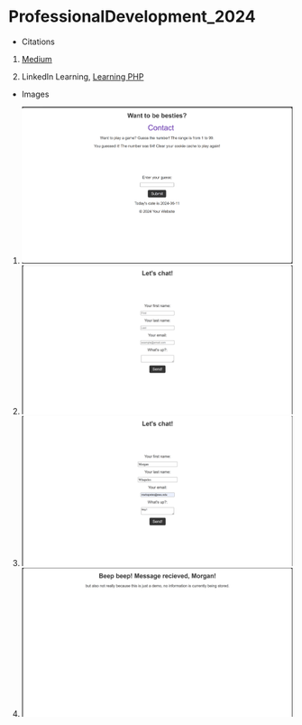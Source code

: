 # ProfessionalDevelopment_2024

* Citations
1. [Medium](https://medium.com/@sitesh12/building-your-first-php-website-a-beginners-guide-87655acf97d2)

2. LinkedIn Learning, [Learning PHP](https://www.linkedin.com/learning-login/share?account=95224889&forceAccount=false&redirect=https%3A%2F%2Fwww.linkedin.com%2Flearning%2Flearning-php-4%3Ftrk%3Dshare_ent_url%26shareId%3Dky645IZ7S2KtQWUsd%252Bhpvw%253D%253D)

* Images
1. ![Screenshot of the homepage](ProfessionalDevelopment_2024-main/assets/homepage.png) 
2. ![Screenshot of the Contact page, empty](ProfessionalDevelopment_2024-main/assets/contact.png)
3. ![Screenshot of the filled out contact page](ProfessionalDevelopment_2024-main/assets/filledcontact.png)
4. ![Screenshot of the messgae after submitting the contact form](ProfessionalDevelopment_2024-main/assets/submission.png)
